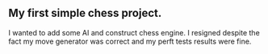 ## My first simple chess project.
I wanted to add some AI and construct chess engine. I resigned despite the fact
my move generator was correct and my perft tests results were fine. 
